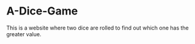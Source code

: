# A-Dice-Game
This is a website where two dice are rolled to find out which one has the greater value.
